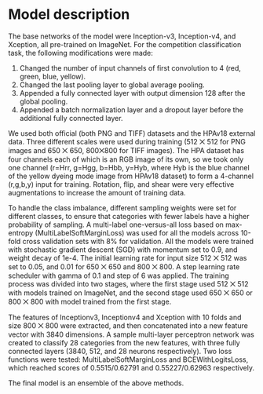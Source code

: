 # Model description

The base networks of the model were Inception-v3, Inception-v4, and Xception, all pre-trained on ImageNet. For the competition classification task, the following modifications were made:

1. Changed the number of input channels of first convolution to 4 (red, green, blue, yellow).
2. Changed the last pooling layer to global average pooling.
3. Appended a fully connected layer with output dimension 128 after the global pooling.
4. Appended a batch normalization layer and a dropout layer before the additional fully connected layer.

We used both official (both PNG and TIFF) datasets and the HPAv18 external data. Three different scales were used during training (512 ⨉ 512 for PNG images and 650 ⨉ 650, 800⨉800 for TIFF images). The HPA dataset has four channels each of which is an RGB image of its own, so we took only one channel (r=Hrr, g=Hgg, b=Hbb, y=Hyb, where Hyb is the blue channel of the yellow dyeing mode image from HPAv18 dataset) to form a 4-channel (r,g,b,y) input for training. Rotation, flip, and shear were very effective augmentations to increase the amount of training data.

To handle the class imbalance, different sampling weights were set for different classes, to ensure that categories with fewer labels have a higher probability of sampling. A multi-label one-versus-all loss based on max-entropy (MultiLabelSoftMarginLoss) was used for all the models across 10-fold cross validation sets with 8% for validation. All the models were trained with stochastic gradient descent (SGD) with momentum set to 0.9, and weight decay of 1e-4. The initial learning rate for input size 512 ⨉ 512 was set to 0.05, and 0.01 for 650 ⨉ 650 and 800 ⨉ 800. A step learning rate scheduler with gamma of 0.1 and step of 6 was applied. The training process was divided into two stages, where the first stage used 512 ⨉ 512 with models trained on ImageNet, and the second stage used 650 ⨉ 650 or 800 ⨉ 800 with model trained from the first stage.

The features of Inceptionv3, Inceptionv4 and Xception with 10 folds and size 800 ⨉ 800 were extracted, and then concatenated into a new feature vector with 3840 dimensions. A sample multi-layer perceptron network was created to classify 28 categories from the new features, with three fully connected layers (3840, 512, and 28 neurons respectively). Two loss functions were tested: MultiLabelSoftMarginLoss and BCEWithLogitsLoss, which reached scores of 0.5515/0.62791 and 0.55227/0.62963 respectively.

The final model is an ensemble of the above methods.
